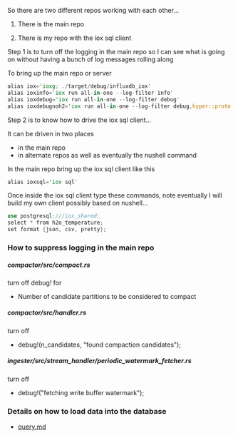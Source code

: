 
So there are two different repos working with each other...

1) There is the main repo

2) There is my repo with the iox sql client

Step 1 is to turn off the logging in the main repo so I can see what is going on without having a bunch of log messages rolling along

To bring up the main repo or server

```rust
alias iox='ioxg; ./target/debug/influxdb_iox'
alias ioxinfo='iox run all-in-one --log-filter info'
alias ioxdebug='iox run all-in-one --log-filter debug'
alias ioxdebugnoh2='iox run all-in-one --log-filter debug,hyper::proto::h1=info,h2=info'
```

Step 2 is to know how to drive the iox sql client...

It can be driven in two places

* in the main repo
* in alternate repos as well as eventually the nushell command

In the main repo bring up the iox sql client like this

```rust
alias ioxsql='iox sql'
```

Once inside the iox sql client type these commands, note eventually I will build my own client possibly based on nushell...

```rust
use postgresql:///iox_shared;
select * from h2o_temperature;
set format {json, csv, pretty};
```

### How to suppress logging in the main repo

##### compactor/src/compact.rs

turn off debug! for
* Number of candidate partitions to be considered to compact

##### compactor/src/handler.rs

turn off
* debug!(n_candidates, "found compaction candidates");

##### ingester/src/stream_handler/periodic_watermark_fetcher.rs

turn off
* debug!("fetching write buffer watermark");

### Details on how to load data into the database

* [query.md](https://github.com/stormasm/ioxnotes/blob/main/query.md)
